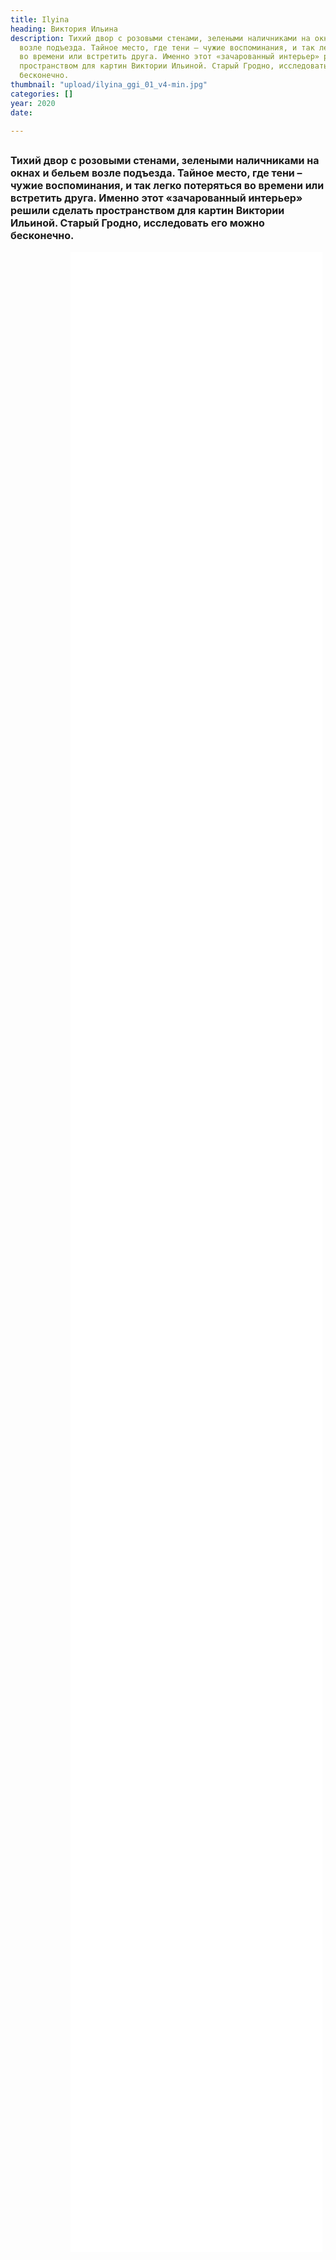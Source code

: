 ```yaml
---
title: Ilyina
heading: Виктория Ильина
description: Тихий двор с розовыми стенами, зелеными наличниками на окнах и бельем
  возле подъезда. Тайное место, где тени – чужие воспоминания, и так легко потеряться
  во времени или встретить друга. Именно этот «зачарованный интерьер» решили сделать
  пространством для картин Виктории Ильиной. Старый Гродно, исследовать его можно
  бесконечно.
thumbnail: "upload/ilyina_ggi_01_v4-min.jpg"
categories: []
year: 2020
date: 

---
```

<div>
<h2>
    <!-- пишите описание тут -->
<span style="font-size: 1rem;">Тихий двор с розовыми стенами, зелеными наличниками на окнах и бельем возле подъезда. Тайное место, где тени – чужие воспоминания, и так легко потеряться во времени или встретить друга. Именно этот «зачарованный интерьер» решили сделать пространством для картин Виктории Ильиной. Старый Гродно, исследовать его можно бесконечно.</span>
</h2>
<iframe src="/ilyina/index.html" frameborder="0" scrolling="no" style="height: 80vh; width: 80%; margin: 0 10vw" allowfullscreen="true" webkitallowfullscreen="true" mozallowfullscreen="true"></iframe>
</div>